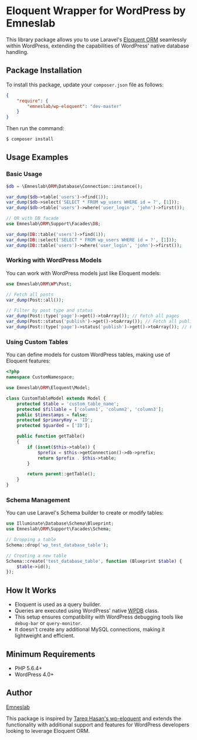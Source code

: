 
# Eloquent Wrapper for WordPress by Emneslab

This library package allows you to use Laravel's [Eloquent ORM](http://laravel.com/docs/5.0/eloquent) seamlessly within WordPress, extending the capabilities of WordPress' native database handling.

## Package Installation

To install this package, update your `composer.json` file as follows:

```json
{
    "require": {
        "emneslab/wp-eloquent": "dev-master"
    }
}
```

Then run the command:

```sh
$ composer install
```

## Usage Examples

### Basic Usage

```php
$db = \Emneslab\ORM\Database\Connection::instance();

var_dump($db->table('users')->find(1));
var_dump($db->select('SELECT * FROM wp_users WHERE id = ?', [1]));
var_dump($db->table('users')->where('user_login', 'john')->first());

// OR with DB facade
use Emneslab\ORM\Support\Facades\DB;

var_dump(DB::table('users')->find(1));
var_dump(DB::select('SELECT * FROM wp_users WHERE id = ?', [1]));
var_dump(DB::table('users')->where('user_login', 'john')->first());
```

### Working with WordPress Models

You can work with WordPress models just like Eloquent models:

```php
use Emneslab\ORM\WP\Post;

// Fetch all posts
var_dump(Post::all());

// Filter by post type and status
var_dump(Post::type('page')->get()->toArray()); // Fetch all pages
var_dump(Post::status('publish')->get()->toArray()); // Fetch all published posts
var_dump(Post::type('page')->status('publish')->get()->toArray()); // Fetch all published pages
```

### Using Custom Tables

You can define models for custom WordPress tables, making use of Eloquent features:

```php
<?php
namespace CustomNamespace;

use Emneslab\ORM\Eloquent\Model;

class CustomTableModel extends Model {
    protected $table = 'custom_table_name';
    protected $fillable = ['column1', 'column2', 'column3'];
    public $timestamps = false;
    protected $primaryKey = 'ID';
    protected $guarded = ['ID'];

    public function getTable()
    {
        if (isset($this->table)) {
            $prefix = $this->getConnection()->db->prefix;
            return $prefix . $this->table;
        }

        return parent::getTable();
    }
}
```

### Schema Management

You can use Laravel's Schema builder to create or modify tables:

```php
use Illuminate\Database\Schema\Blueprint;
use Emneslab\ORM\Support\Facades\Schema;

// Dropping a table
Schema::drop('wp_test_database_table');

// Creating a new table
Schema::create('test_database_table', function (Blueprint $table) {
    $table->id();
});
```

## How It Works

- Eloquent is used as a query builder.
- Queries are executed using WordPress' native [WPDB](http://codex.wordpress.org/Class_Reference/wpdb) class.
- This setup ensures compatibility with WordPress debugging tools like `debug-bar` or `query-monitor`.
- It doesn't create any additional MySQL connections, making it lightweight and efficient.

## Minimum Requirements

- PHP 5.6.4+
- WordPress 4.0+

## Author

[Emneslab](https://lab.emnes.co)

This package is inspired by [Tareq Hasan's wp-eloquent](https://github.com/tareq1988/wp-eloquent) and extends the functionality with additional support and features for WordPress developers looking to leverage Eloquent ORM.